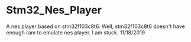 # Stm32_Nes_Player
A nes player based on stm32f103c8t6.
Well, stm32f103c8t6 doesn't have enough ram to emulate nes player. I am stuck. 11/18/2019
